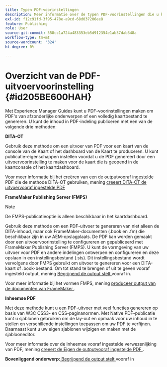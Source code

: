 ```yaml
---
title: Typen PDF-voorinstellingen
description: Meer informatie over de typen PDF-voorinstellingen die u kunt maken met Adobe Experience Manager Guides.
exl-id: f12c91fd-3f95-478e-a9cd-68d037206ee8
feature: Publishing
role: User
source-git-commit: 558cc1a724a483353eb5d912354e1ab37dab348a
workflow-type: tm+mt
source-wordcount: '324'
ht-degree: 0%

---
```


# Overzicht van de PDF-uitvoervoorinstelling {#id205BE600HAH}

Met Experience Manager Guides kunt u PDF-voorinstellingen maken om PDF&#39;s van afzonderlijke onderwerpen of een volledig kaartbestand te genereren. U kunt de inhoud in PDF-indeling publiceren met een van de volgende drie methoden:

**DITA-OT**

Gebruik deze methode om een uitvoer van PDF voor een kaart van de console van de Kaart of het dashboard van de Kaart te produceren. U kunt publicatie-eigenschappen instellen voordat u de PDF genereert door een uitvoervoorinstelling te maken voor de kaart die is geopend in de kaartconsole of het kaartdashboard.

Voor meer informatie bij het creëren van een de outputvooraf ingestelde PDF die de methode DITA-OT gebruiken, mening [ creeert DITA-OT de uitvoervooraf ingestelde PDF ](./generate-output-pdf-dita-ot.md)

**FrameMaker Publishing Server (FMPS)**

>[!NOTE]
>
> De FMPS-publicatieoptie is alleen beschikbaar in het kaartdashboard.

Gebruik deze methode om een PDF-uitvoer te genereren van niet alleen de DITA-inhoud, maar ook FrameMaker-documenten (.book en .fm) die beschikbaar zijn in uw AEM-opslagplaats. De PDF kan worden gemaakt door een uitvoervoorinstelling te configureren en gepubliceerd met FrameMaker Publishing Server (FMPS). U kunt de vormgeving van uw uitvoer voor PDF en andere indelingen ontwerpen en configureren en deze opslaan in een instellingsbestand (.sts). Dit instellingsbestand wordt vervolgens door FMPS gebruikt om uitvoer te genereren voor een DITA-kaart of .book-bestand. Om tot stand te brengen of uit te geven vooraf ingesteld output, mening [ Begrijpend de output stelt ](../user-guide/generate-output-understand-presets.md) vooraf in.

Voor meer informatie bij het vormen FMPS, mening [ produceer output van de documenten van FrameMaker ](../user-guide/fm-output-generatation.md).

**Inheemse PDF**

Met deze methode kunt u een PDF-uitvoer met veel functies genereren op basis van W3C CSS3- en CSS-paginanormen. Met Native PDF-publicatie kunt u sjablonen gebruiken om de lay-out en opmaak voor uw inhoud in te stellen en verschillende instellingen toepassen om uw PDF te verfijnen. Daarnaast kunt u uw eigen sjablonen wijzigen en maken met de sjablooneditor.

Voor meer informatie over de Inheemse vooraf ingestelde verwezenlijking van PDF, mening [ creeert de Eigen de outputvooraf ingestelde PDF ](../web-editor/native-pdf-web-editor.md).





**Bovenliggend onderwerp:**&#x200B;[ Begrijpend de output stelt ](generate-output-understand-presets.md) vooraf in

